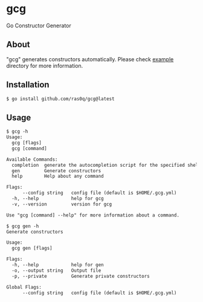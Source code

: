# gcg

Go Constructor Generator

## About

"gcg" generates constructors automatically.
Please check [example](./example) directory for more information.

## Installation

```sh
$ go install github.com/ras0q/gcg@latest
```

## Usage

```txt
$ gcg -h
Usage:
  gcg [flags]
  gcg [command]

Available Commands:
  completion  generate the autocompletion script for the specified shell
  gen         Generate constructors
  help        Help about any command

Flags:
      --config string   config file (default is $HOME/.gcg.yml)
  -h, --help            help for gcg
  -v, --version         version for gcg

Use "gcg [command] --help" for more information about a command.
```

```txt
$ gcg gen -h
Generate constructors

Usage:
  gcg gen [flags]

Flags:
  -h, --help            help for gen
  -o, --output string   Output file
  -p, --private         Generate private constructors

Global Flags:
      --config string   config file (default is $HOME/.gcg.yml)
```
